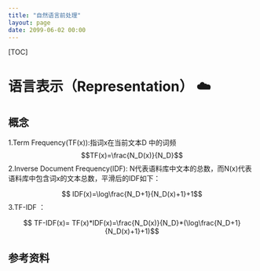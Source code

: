 ```yaml
---
title: "自然语言前处理"
layout: page
date: 2099-06-02 00:00
---
```

[TOC]

# 语言表示（Representation） :cloud:
## 概念

1.Term Frequency(TF(x)):指词x在当前文本D
中的词频
$$TF(x)=\frac{N_D(x)}{N_D}$$
2.Inverse Document Frequency(IDF): N代表语料库中文本的总数，而N(x)代表语料库中包含词x的文本总数，平滑后的IDF如下：

$$ IDF(x)=\log\frac{N_D+1}{N_D(x)+1}+1$$
3.TF-IDF ：

$$ TF-IDF(x)= TF(x)*IDF(x)=\frac{N_D(x)}{N_D}*(\log\frac{N_D+1}{N_D(x)+1}+1)$$


## 参考资料


